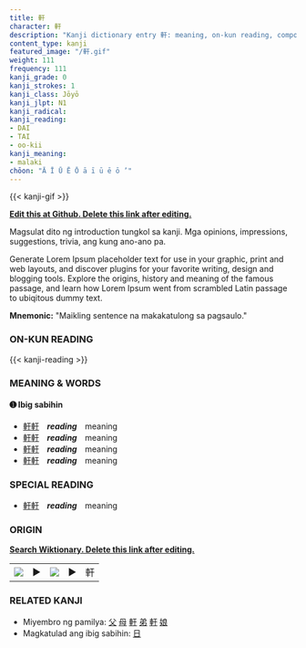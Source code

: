 ```yaml
---
title: 軒
character: 軒
description: "Kanji dictionary entry 軒: meaning, on-kun reading, compounds, origin, related kanji"
content_type: kanji
featured_image: "/軒.gif"
weight: 111
frequency: 111
kanji_grade: 0
kanji_strokes: 1
kanji_class: Jōyō
kanji_jlpt: N1
kanji_radical: 
kanji_reading: 
- DAI
- TAI
- oo-kii
kanji_meaning:
- malaki
chōon: "Ā Ī Ū Ē Ō ā ī ū ē ō ’"
---
```

[//]: # (Don't edit the line below. Kanji animated GIF code is automatically generated.)
{{< kanji-gif >}}

[//]: # (Edit below this line.)

**[Edit this at Github. Delete this link after editing.](https://github.com/tim0g/tim/tree/main/content/kanji/軒/index.md)**

Magsulat dito ng introduction tungkol sa kanji. Mga opinions, impressions, suggestions, trivia, ang kung ano-ano pa.

Generate Lorem Ipsum placeholder text for use in your graphic, print and web layouts, and discover plugins for your favorite writing, design and blogging tools. Explore the origins, history and meaning of the famous passage, and learn how Lorem Ipsum went from scrambled Latin passage to ubiqitous dummy text.
 
**Mnemonic:** "Maikling sentence na makakatulong sa pagsaulo."

### ON-KUN READING

[//]: # (Don't edit the line below. ON-KUN READING code is automatically generated.)
{{< kanji-reading >}}

### MEANING & WORDS

#### ➊ **Ibig sabihin**
  - [軒](../軒)[軒](../軒)　***reading***　meaning
  - [軒](../軒)[軒](../軒)　***reading***　meaning
  - [軒](../軒)[軒](../軒)　***reading***　meaning
  - [軒](../軒)[軒](../軒)　***reading***　meaning

### SPECIAL READING
  - [軒](../軒)[軒](../軒)　***reading***　meaning

### ORIGIN

**[Search Wiktionary. Delete this link after editing.](https://wiktionary.org/wiki/軒)**
<table class="kanji-table"><tr><td>
<img src="60px-軒-bronze.svg.png">
</td><td>▶</td><td>
<img src="60px-軒-oracle.svg.png">
</td><td>▶</td>
<td class="kanji-origin">軒</td>
</tr></table>

### RELATED KANJI
- Miyembro ng pamilya: [父](../父) [母](../母) [軒](../軒) [弟](../弟) [軒](../軒) [娘](../娘)
- Magkatulad ang ibig sabihin: [日](../日)
